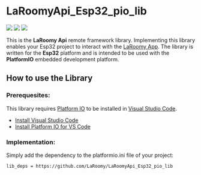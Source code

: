 # LaRoomyApi_Esp32_pio_lib
![](https://img.shields.io/badge/Platform-espressif32-green)
![](https://img.shields.io/badge/Environment-PlatformIO-9cf)
![](https://img.shields.io/github/last-commit/LaRoomy/LaRoomyApi_Esp32_pio_lib)

This is the **LaRoomy Api** remote framework library. Implementing this library enables your Esp32 project to interact with the [LaRoomy App](https://www.laroomy.com). The library is written for the **Esp32** platform and is intended to be used with the **PlatformIO** embedded development platform.
 
## How to use the Library

### Prerequesites:

This library requires [Platform IO](https://platformio.org/platformio-ide) to be installed in [Visual Studio Code](https://code.visualstudio.com/).

- [Install Visual Studio Code](https://code.visualstudio.com/)
- [Install Platform IO for VS Code ](https://docs.platformio.org/en/latest/integration/ide/vscode.html#installation)


### Implementation:

Simply add the dependency to the platformio.ini file of your project:

```
lib_deps = https://github.com/LaRoomy/LaRoomyApi_Esp32_pio_lib
```

